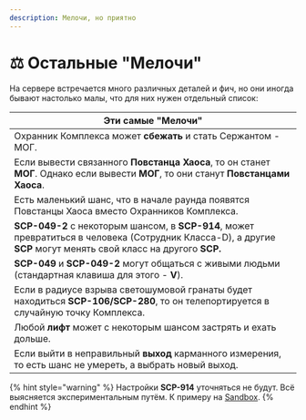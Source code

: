 ```yaml
---
description: Мелочи, но приятно
---
```


# ⚖ Остальные "Мелочи"

На сервере встречается много различных деталей и фич, но они иногда бывают настолько малы, что для них нужен отдельный список:

| Эти самые "Мелочи"                                                                                                                                                |
| ----------------------------------------------------------------------------------------------------------------------------------------------------------------- |
| Охранник Комплекса может **сбежать** и стать Сержантом - МОГ.                                                                                                     |
| Если вывести связанного **Повстанца Хаоса**, то он станет **МОГ**. Однако если вывести **МОГ**, то они станут **Повстанцами Хаоса**.                              |
| Есть маленький шанс, что в начале раунда появятся Повстанцы Хаоса вместо Охранников Комплекса.                                                                    |
| **SCP-049-2** с некоторым шансом, в **SCP-914**, может превратиться в человека (Сотрудник Класса-D), а другие **SCP** могут менять свой класс на другого **SCP.** |
| **SCP-049** и **SCP-049-2** могут общаться с живыми людьми (стандартная клавиша для этого - **V**).                                                               |
| Если в радиусе взрыва светошумовой гранаты будет находиться **SCP-106/SCP-280**, то он телепортируется в случайную точку Комплекса.                               |
| Любой **лифт** может с некоторым шансом застрять и ехать дольше.                                                                                                  |
| Если выйти в неправильный **выход** карманного измерения, то есть шанс не умереть, а выбрать новый выход.                                                         |

{% hint style="warning" %}
Настройки **SCP-914** уточняться не будут. Всё выясняется экспериментальным путём. К примеру на [Sandbox](../../../servers/scpsl-sandbox.md).
{% endhint %}
